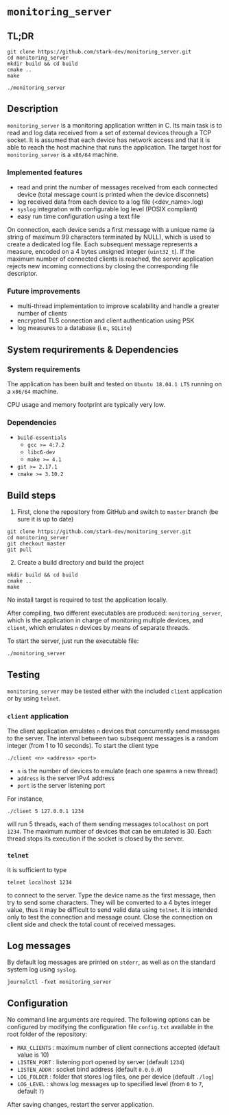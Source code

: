 # `monitoring_server`

## TL;DR
```
git clone https://github.com/stark-dev/monitoring_server.git
cd monitoring_server
mkdir build && cd build
cmake ..
make

./monitoring_server
```

## Description
`monitoring_server` is a monitoring application written in C. Its main task is to read and log data received from a set of external devices through a TCP socket. It is assumed that each device has network access and that it is able to reach the host machine that runs the application. The target host for `monitoring_server` is a `x86/64` machine.

### Implemented features
- read and print the number of messages received from each connected device (total message count is printed when the device disconnets)
- log received data from each device to a log file (<dev_name>.log)
- `syslog` integration with configurable log level (POSIX compliant)
- easy run time configuration using a text file

On connection, each device sends a first message with a unique name (a string of maximum 99 characters terminated by NULL), which is used to create a dedicated log file. Each subsequent message represents a measure, encoded on a 4 bytes unsigned integer (`uint32_t`). If the maximum number of connected clients is reached, the server application rejects new incoming connections by closing the corresponding file descriptor.

### Future improvements
- multi-thread implementation to improve scalability and handle a greater number of clients
- encrypted TLS connection and client authentication using PSK
- log measures to a database (i.e., `SQLite`)

## System requrirements & Dependencies
### System requirements

The application has been built and tested on `Ubuntu 18.04.1 LTS` running on a `x86/64` machine.

CPU usage and memory footprint are typically very low.

### Dependencies
- `build-essentials`
    - `gcc >= 4:7.2`
    - `libc6-dev`
    - `make >= 4.1`
- `git >= 2.17.1`
- `cmake >= 3.10.2`

## Build steps

1. First, clone the repository from GitHub and switch to `master` branch (be sure it is up to date)
```
git clone https://github.com/stark-dev/monitoring_server.git
cd monitoring_server
git checkout master
git pull
```

2. Create a build directory and build the project
```
mkdir build && cd build
cmake ..
make
```
No install target is required to test the application locally.

After compiling, two different executables are produced: `monitoring_server`,  which is the application in charge of monitoring multiple devices, and `client`, which emulates `n` devices by means of separate threads.

To start the server, just run the executable file:
```
./monitoring_server
```

## Testing
`monitoring_server` may be tested either with the included `client` application or by using `telnet`.

### `client` application
The client application emulates `n` devices that concurrently send messages to the server. The interval between two subsequent messages is a random integer (from 1 to 10 seconds). To start the client type
```
./client <n> <address> <port>
```
- `n` is the number of devices to emulate (each one spawns a new thread)
- `address` is the server IPv4 address
- `port` is the server listening port

For instance,
```
./client 5 127.0.0.1 1234
```
will run 5 threads, each of them sending messages to`localhost` on port `1234`.
The maximum number of devices that can be emulated is 30. Each thread stops its execution if the socket is closed by the server.

### `telnet`
It is sufficient to type
```
telnet localhost 1234
```
to connect to the server. Type the device name as the first message, then try to send some characters. They will be converted to a 4 bytes integer value, thus it may be difficult to send valid data using `telnet`. It is intended only to test the connection and message count. Close the connection on client side and check the total count of received messages.

## Log messages

By default log messages are printed on `stderr`, as well as on the standard system log using `syslog`.
```
journalctl -fxet monitoring_server
```

## Configuration
No command line arguments are required. The following options can be configured by modifying the configuration file `config.txt` available in the root folder of the repository:
- `MAX_CLIENTS` : maximum number of client connections accepted (default value is 10)
- `LISTEN_PORT` : listening port opened by server (default `1234`)
- `LISTEN_ADDR` : socket bind address (default `0.0.0.0`)
- `LOG_FOLDER`  : folder that stores log files, one per device (default `./log`)
- `LOG_LEVEL` : shows log messages up to specified level (from `0` to `7`, default `7`)

After saving changes, restart the server application.